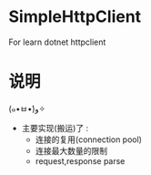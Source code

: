 # SimpleHttpClient
For learn dotnet httpclient
# 说明
(๑•ㅂ•́)و✧
* 主要实现(搬运)了 :
  * 连接的复用(connection pool)
  * 连接最大数量的限制
  * request,response parse
